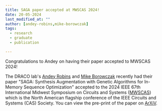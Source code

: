 ```yaml
---
title: SAGA paper accepted at MWSCAS 2024!
date: 20-05-2024
last_modified_at: ""
author: [andey-robins,mike-borowczak]
tags:
  - research
  - graduate
  - publication

---
```


<!-- excerpt start -->
Congratulations to Andey on having their paper accepted to MWSCAS 2024! 
<!-- excerpt end -->

 The DRACO lab's [Andey Robins](/members/andey-robins.html) and [Mike Borowczak](/members/mike-borowczak.html) recently had their paper "SAGA: Synthesis Augmentation with Genetic Algorithms for In-Memory Sequence Optimization" accepted to the 2024 IEEE 67th International Midwest Symposium on Circuits and Systems ([MWSCAS](https://www.mwscas2024.org/)) which is the North American flagship conference of the IEEE Circuits and Systems (CAS) Society. You can view the pre-print of the paper on [ArXiV](https://arxiv.org/abs/2406.09677).
